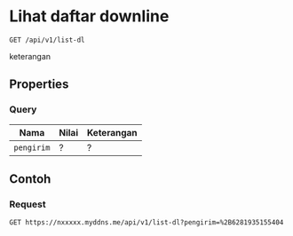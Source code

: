 # Lihat daftar downline
```http
GET /api/v1/list-dl
```
keterangan
## Properties
### Query
Nama  | Nilai | Keterangan
--- | --- | ---
<code>pengirim</code> | ? | ?

## Contoh

### Request
```http
GET https://nxxxxx.myddns.me/api/v1/list-dl?pengirim=%2B6281935155404
```
